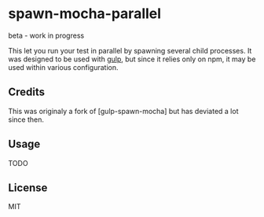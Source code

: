 # spawn-mocha-parallel

beta - work in progress

This let you run your test in parallel by spawning several child processes.
It was designed to be used with [gulp][gulp], but since it relies only
on npm, it may be used within various configuration.

## Credits

This was originaly a fork of [gulp-spawn-mocha] but has deviated a lot since
then.

## Usage

TODO

## License

MIT

  [gulp]: http://gulpjs.com/ "gulp.js"
  [mocha]: http://visionmedia.github.io/mocha/ "Mocha"
